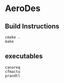 # AeroDes

## Build Instructions

```
cmake .
make
```

## executables

```
canareq
cfmactu
prandtl
```
